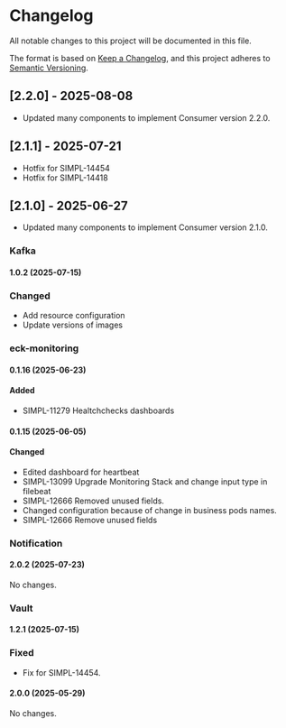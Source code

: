 # Changelog
All notable changes to this project will be documented in this file.

The format is based on [Keep a Changelog](https://keepachangelog.com/en/1.0.0/),
and this project adheres to [Semantic Versioning](https://semver.org/spec/v2.0.0.html).

## [2.2.0] - 2025-08-08
- Updated many components to implement Consumer version 2.2.0.

## [2.1.1] - 2025-07-21

- Hotfix for SIMPL-14454
- Hotfix for SIMPL-14418

## [2.1.0] - 2025-06-27
- Updated many components to implement Consumer version 2.1.0.


### Kafka

#### 1.0.2 (2025-07-15)

### Changed
- Add resource configuration
- Update versions of images


### eck-monitoring

#### 0.1.16 (2025-06-23)

#### Added
- SIMPL-11279 Healtchchecks dashboards
#### 0.1.15 (2025-06-05)

#### Changed
- Edited dashboard for heartbeat
- SIMPL-13099 Upgrade Monitoring Stack and change input type in filebeat
- SIMPL-12666 Removed unused fields.
- Changed configuration because of change in business pods names.
- SIMPL-12666 Remove unused fields


### Notification

#### 2.0.2 (2025-07-23)
No changes.


### Vault

#### 1.2.1 (2025-07-15)

### Fixed
- Fix for SIMPL-14454.
#### 2.0.0 (2025-05-29)
No changes.
